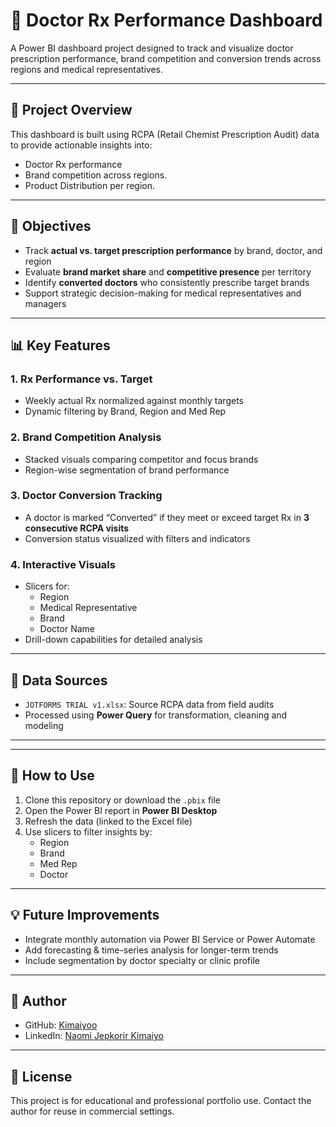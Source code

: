 # 🧾 Doctor Rx Performance Dashboard

A Power BI dashboard project designed to track and visualize doctor prescription performance, brand competition and conversion trends across regions and medical representatives.

---

## 📁 Project Overview

This dashboard is built using RCPA (Retail Chemist Prescription Audit) data to provide actionable insights into:

- Doctor Rx performance
- Brand competition across regions.
- Product Distribution per region.

---

## 🎯 Objectives

- Track **actual vs. target prescription performance** by brand, doctor, and region
- Evaluate **brand market share** and **competitive presence** per territory
- Identify **converted doctors** who consistently prescribe target brands
- Support strategic decision-making for medical representatives and managers

---

## 📊 Key Features

### 1. **Rx Performance vs. Target**
- Weekly actual Rx normalized against monthly targets
- Dynamic filtering by Brand, Region and Med Rep

### 2. **Brand Competition Analysis**
- Stacked visuals comparing competitor and focus brands
- Region-wise segmentation of brand performance

### 3. **Doctor Conversion Tracking**
- A doctor is marked “Converted” if they meet or exceed target Rx in **3 consecutive RCPA visits**
- Conversion status visualized with filters and indicators

### 4. **Interactive Visuals**
- Slicers for:
  - Region
  - Medical Representative
  - Brand
  - Doctor Name
- Drill-down capabilities for detailed analysis

---

## 📂 Data Sources

- `JOTFORMS TRIAL v1.xlsx`: Source RCPA data from field audits
- Processed using **Power Query** for transformation, cleaning and modeling

---
---

## 📌 How to Use

1. Clone this repository or download the `.pbix` file
2. Open the Power BI report in **Power BI Desktop**
3. Refresh the data (linked to the Excel file)
4. Use slicers to filter insights by:
   - Region
   - Brand
   - Med Rep
   - Doctor

---

## 💡 Future Improvements

- Integrate monthly automation via Power BI Service or Power Automate
- Add forecasting & time-series analysis for longer-term trends
- Include segmentation by doctor specialty or clinic profile

---

## 👤 Author

- GitHub: [Kimaiyoo](https://github.com/Kimaiyoo)
- LinkedIn: [Naomi Jepkorir Kimaiyo](https://www.linkedin.com/in/naomi-jepkorir-kimaiyo/)
---

## 📄 License

This project is for educational and professional portfolio use. Contact the author for reuse in commercial settings.
